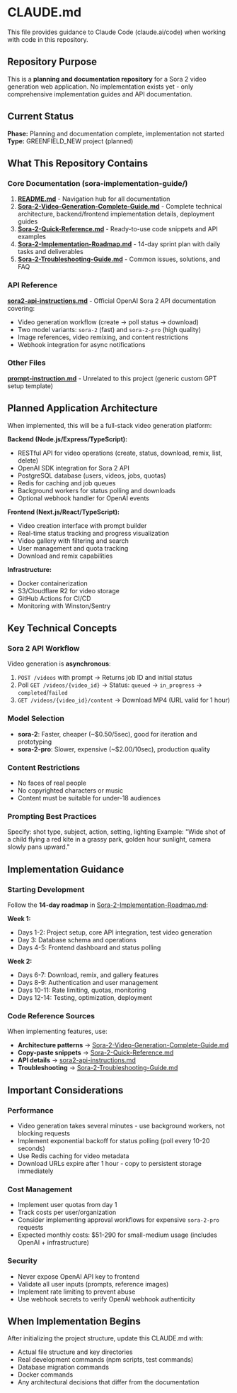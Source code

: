 # CLAUDE.md

This file provides guidance to Claude Code (claude.ai/code) when working with code in this repository.

## Repository Purpose

This is a **planning and documentation repository** for a Sora 2 video generation web application. No implementation exists yet - only comprehensive implementation guides and API documentation.

## Current Status

**Phase:** Planning and documentation complete, implementation not started
**Type:** GREENFIELD_NEW project (planned)

## What This Repository Contains

### Core Documentation (sora-implementation-guide/)

1. **[README.md](sora-implementation-guide/README.md)** - Navigation hub for all documentation
2. **[Sora-2-Video-Generation-Complete-Guide.md](sora-implementation-guide/Sora-2-Video-Generation-Complete-Guide.md)** - Complete technical architecture, backend/frontend implementation details, deployment guides
3. **[Sora-2-Quick-Reference.md](sora-implementation-guide/Sora-2-Quick-Reference.md)** - Ready-to-use code snippets and API examples
4. **[Sora-2-Implementation-Roadmap.md](sora-implementation-guide/Sora-2-Implementation-Roadmap.md)** - 14-day sprint plan with daily tasks and deliverables
5. **[Sora-2-Troubleshooting-Guide.md](sora-implementation-guide/Sora-2-Troubleshooting-Guide.md)** - Common issues, solutions, and FAQ

### API Reference

**[sora2-api-instructions.md](sora2-api-instructions.md)** - Official OpenAI Sora 2 API documentation covering:
- Video generation workflow (create → poll status → download)
- Two model variants: `sora-2` (fast) and `sora-2-pro` (high quality)
- Image references, video remixing, and content restrictions
- Webhook integration for async notifications

### Other Files

**[prompt-instruction.md](prompt-instruction.md)** - Unrelated to this project (generic custom GPT setup template)

## Planned Application Architecture

When implemented, this will be a full-stack video generation platform:

**Backend (Node.js/Express/TypeScript):**
- RESTful API for video operations (create, status, download, remix, list, delete)
- OpenAI SDK integration for Sora 2 API
- PostgreSQL database (users, videos, jobs, quotas)
- Redis for caching and job queues
- Background workers for status polling and downloads
- Optional webhook handler for OpenAI events

**Frontend (Next.js/React/TypeScript):**
- Video creation interface with prompt builder
- Real-time status tracking and progress visualization
- Video gallery with filtering and search
- User management and quota tracking
- Download and remix capabilities

**Infrastructure:**
- Docker containerization
- S3/Cloudflare R2 for video storage
- GitHub Actions for CI/CD
- Monitoring with Winston/Sentry

## Key Technical Concepts

### Sora 2 API Workflow
Video generation is **asynchronous**:
1. `POST /videos` with prompt → Returns job ID and initial status
2. Poll `GET /videos/{video_id}` → Status: `queued` → `in_progress` → `completed`/`failed`
3. `GET /videos/{video_id}/content` → Download MP4 (URL valid for 1 hour)

### Model Selection
- **sora-2**: Faster, cheaper (~$0.50/5sec), good for iteration and prototyping
- **sora-2-pro**: Slower, expensive (~$2.00/10sec), production quality

### Content Restrictions
- No faces of real people
- No copyrighted characters or music
- Content must be suitable for under-18 audiences

### Prompting Best Practices
Specify: shot type, subject, action, setting, lighting
Example: "Wide shot of a child flying a red kite in a grassy park, golden hour sunlight, camera slowly pans upward."

## Implementation Guidance

### Starting Development

Follow the **14-day roadmap** in [Sora-2-Implementation-Roadmap.md](sora-implementation-guide/Sora-2-Implementation-Roadmap.md):

**Week 1:**
- Days 1-2: Project setup, core API integration, test video generation
- Day 3: Database schema and operations
- Days 4-5: Frontend dashboard and status polling

**Week 2:**
- Days 6-7: Download, remix, and gallery features
- Days 8-9: Authentication and user management
- Days 10-11: Rate limiting, quotas, monitoring
- Days 12-14: Testing, optimization, deployment

### Code Reference Sources

When implementing features, use:
- **Architecture patterns** → [Sora-2-Video-Generation-Complete-Guide.md](sora-implementation-guide/Sora-2-Video-Generation-Complete-Guide.md)
- **Copy-paste snippets** → [Sora-2-Quick-Reference.md](sora-implementation-guide/Sora-2-Quick-Reference.md)
- **API details** → [sora2-api-instructions.md](sora2-api-instructions.md)
- **Troubleshooting** → [Sora-2-Troubleshooting-Guide.md](sora-implementation-guide/Sora-2-Troubleshooting-Guide.md)

## Important Considerations

### Performance
- Video generation takes several minutes - use background workers, not blocking requests
- Implement exponential backoff for status polling (poll every 10-20 seconds)
- Use Redis caching for video metadata
- Download URLs expire after 1 hour - copy to persistent storage immediately

### Cost Management
- Implement user quotas from day 1
- Track costs per user/organization
- Consider implementing approval workflows for expensive `sora-2-pro` requests
- Expected monthly costs: $51-290 for small-medium usage (includes OpenAI + infrastructure)

### Security
- Never expose OpenAI API key to frontend
- Validate all user inputs (prompts, reference images)
- Implement rate limiting to prevent abuse
- Use webhook secrets to verify OpenAI webhook authenticity

## When Implementation Begins

After initializing the project structure, update this CLAUDE.md with:
- Actual file structure and key directories
- Real development commands (npm scripts, test commands)
- Database migration commands
- Docker commands
- Any architectural decisions that differ from the documentation
